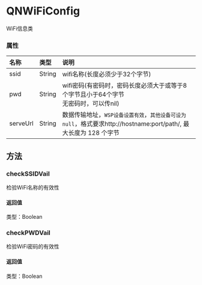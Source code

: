 # QNWiFiConfig

WiFi信息类

### 属性

|名称|类型|说明|
|:--|:--|:--|
|ssid |String|wifi名称(长度必须少于32个字节)|
|pwd |String|wifi密码(有密码时，密码长度必须大于或等于8个字节且小于64个字节<br>无密码时，可以传nil)|
|serveUrl| String| 数据传输地址，`WSP设备设置有效`，`其他设备可设为 null`，格式要求http://hostname:port/path/, 最大长度为 128 个字节|


## 方法

### checkSSIDVail

检验WiFi名称的有效性

#### 返回值

类型：Boolean

### checkPWDVail

检验WiFi密码的有效性

#### 返回值

类型：Boolean

